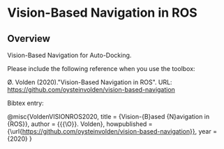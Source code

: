 # Vision-Based Navigation in ROS

## Overview
Vision-Based Navigation for Auto-Docking. 

Please include the following reference when you use the toolbox:

Ø. Volden (2020)."Vision-Based Navigation in ROS". URL: https://github.com/oysteinvolden/vision-based-navigation

Bibtex entry:

@misc{VoldenVISIONROS2020,
  title = {Vision-{B}ased {N}avigation in {ROS}},
  author = {{{\O}}. Volden},
  howpublished = {\url{https://github.com/oysteinvolden/vision-based-navigation}},
  year = {2020}
}
